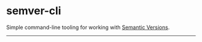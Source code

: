 # semver-cli

Simple command-line tooling for working with [Semantic Versions][semver-web].

---

[semver-web]: https://semver.org/ "Semantic Versioning"
